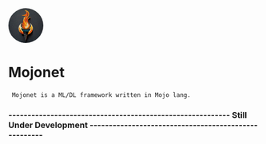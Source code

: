 <div align="left">
  <img src="assets/mojonet.jpeg" alt="mojonet Logo" style="width:70px; margin-right:15px; border-radius:40px;">
  <h1>Mojonet</h1>
</div>

``` Mojonet is a ML/DL framework written in Mojo lang.```


 
### ---------------------------------------------------------- Still Under Development -----------------------------------------------------